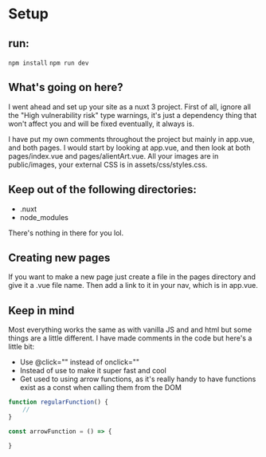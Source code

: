 # Setup

## run:

`npm install`
`npm run dev`

## What's going on here?

I went ahead and set up your site as a nuxt 3 project. First of all, ignore all the "High vulnerability risk" type warnings, it's just a dependency thing that won't affect you and will be 
fixed eventually, it always is.

I have put my own comments throughout the project but mainly in app.vue, and both pages. I would start by looking at app.vue, and then look at both pages/index.vue and pages/alientArt.vue. All your images are in public/images, your external CSS is in assets/css/styles.css.

## Keep out of the following directories:
- .nuxt
- node_modules

There's nothing in there for you lol. 

## Creating new pages

If you want to make a new page just create a file in the pages directory and give it a .vue file name. Then add a link to it in your nav, which is in app.vue. 

## Keep in mind

Most everything works the same as with vanilla JS and and html but some things are a little different. I have made comments in the code but here's a little bit:

- Use @click="" instead of onclick="" 
- Instead of <a> use <NuxtLink> to make it super fast and cool
- Get used to using arrow functions, as it's really handy to have functions exist as a const when calling them from the DOM

```js
function regularFunction() {
    //
}

const arrowFunction = () => {

}
```